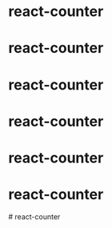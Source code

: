 # react-counter
# react-counter
# react-counter
# react-counter
# react-counter
# react-counter
#   r e a c t - c o u n t e r  
 